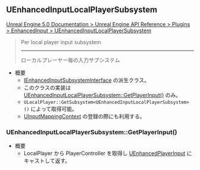## UEnhancedInputLocalPlayerSubsystem

[Unreal Engine 5.0 Documentation > Unreal Engine API Reference > Plugins > EnhancedInput > UEnhancedInputLocalPlayerSubsystem](https://docs.unrealengine.com/5.0/en-US/API/Plugins/EnhancedInput/UEnhancedInputLocalPlayerSubsyst-/)

> Per local player input subsystem  
> 
> ----
> ローカルプレーヤー毎の入力サブシステム

* 概要
	* [IEnhancedInputSubsystemInterface] の派生クラス。
	* このクラスの実装は [UEnhancedInputLocalPlayerSubsystem::GetPlayerInput()] のみ。
	* `ULocalPlayer::GetSubsystem<UEnhancedInputLocalPlayerSubsystem>()` によって取得可能。
	* [UInputMappingContext] の登録の際にも利用する。

### UEnhancedInputLocalPlayerSubsystem::GetPlayerInput()

* 概要
	* LocalPlayer から PlayerController を取得し [UEnhancedPlayerInput] にキャストして返す。



<!--- ページ内のリンク --->

<!--- 自前の画像へのリンク --->

<!--- generated --->
[IEnhancedInputSubsystemInterface]: ../../UE/Input/IEnhancedInputSubsystemInterface.md#ienhancedinputsubsysteminterface
[UEnhancedInputLocalPlayerSubsystem::GetPlayerInput()]: ../../UE/Input/UEnhancedInputLocalPlayerSubsystem.md#uenhancedinputlocalplayersubsystemgetplayerinput
[UEnhancedPlayerInput]: ../../UE/Input/UEnhancedPlayerInput.md#uenhancedplayerinput
[UInputMappingContext]: ../../UE/Input/UInputMappingContext.md#uinputmappingcontext
